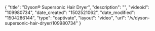 {
    "title": "Dyson&reg; Supersonic Hair Dryer",
    "description": "",
    "videoid": "109980734",
    "date_created": "1502521062",
    "date_modified": "1504286144",
    "type": "captivate",
    "layout": "video",
    "url": "\/v\/dyson-supersonic-hair-dryer\/109980734"
}